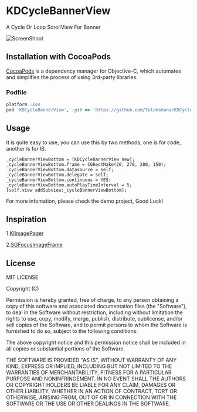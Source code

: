 KDCycleBannerView
=================

A Cycle Or Loop ScrollView For Banner

![ScreenShoot](https://github.com/kingiol/KDCycleBannerView/raw/master/ScreenShoot.gif)

## Installation with CocoaPods

[CocoaPods](http://cocoapods.org/) is a dependency manager for Objective-C, which automates and simplifies the process of using 3rd-party libraries.

### Podfile

``` ruby
platform :ios
pod 'KDCycleBannerView', :git => 'https://github.com/Tulakshana/KDCycleBannerView.git'
```

## Usage

It is quite easy to use, you can use this by two methods, one is for code, another is for IB.

``` objc
_cycleBannerViewBottom = [KDCycleBannerView new];
_cycleBannerViewBottom.frame = CGRectMake(20, 270, 280, 150);
_cycleBannerViewBottom.datasource = self;
_cycleBannerViewBottom.delegate = self;
_cycleBannerViewBottom.continuous = YES;
_cycleBannerViewBottom.autoPlayTimeInterval = 5;
[self.view addSubview:_cycleBannerViewBottom];
```

For more infomation, please check the demo project, Good Luck!


## Inspiration

1.[KIImagePager](https://github.com/kimar/KIImagePager)

2.[SGFocusImageFrame](https://github.com/shanegao/SGFocusImageFrame)

## License

MIT LICENSE

Copyright (C)

Permission is hereby granted, free of charge, to any person obtaining a copy of this software and associated documentation files (the "Software"), to deal in the Software without restriction, including without limitation the rights to use, copy, modify, merge, publish, distribute, sublicense, and/or sell copies of the Software, and to permit persons to whom the Software is furnished to do so, subject to the following conditions:

The above copyright notice and this permission notice shall be included in all copies or substantial portions of the Software.

THE SOFTWARE IS PROVIDED "AS IS", WITHOUT WARRANTY OF ANY KIND, EXPRESS OR IMPLIED, INCLUDING BUT NOT LIMITED TO THE WARRANTIES OF MERCHANTABILITY, FITNESS FOR A PARTICULAR PURPOSE AND NONINFRINGEMENT. IN NO EVENT SHALL THE AUTHORS OR COPYRIGHT HOLDERS BE LIABLE FOR ANY CLAIM, DAMAGES OR OTHER LIABILITY, WHETHER IN AN ACTION OF CONTRACT, TORT OR OTHERWISE, ARISING FROM, OUT OF OR IN CONNECTION WITH THE SOFTWARE OR THE USE OR OTHER DEALINGS IN THE SOFTWARE.
